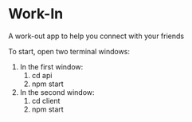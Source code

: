# Work-In
A work-out app to help you connect with your friends

To start, open two terminal windows:
1. In the first window:
    1. cd api
    2. npm start
2. In the second window:
    1. cd client
    2. npm start
